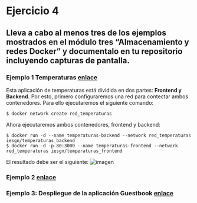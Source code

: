 # Ejercicio 4
## Lleva a cabo al menos tres de los ejemplos mostrados en el módulo tres “Almacenamiento y redes Docker” y documentalo en tu repositorio incluyendo capturas de pantalla.
### Ejemplo 1 Temperaturas [enlace](https://github.com/josedom24/curso_docker_ies/blob/main/modulo3/temperaturas.md)
Esta aplicación de temperaturas está dividida en dos partes: **Frontend y Backend.** Por esto, primero configuraremos una red para contectar ambos contenedores. Para ello ejecutaremos el siguiente comando:
```ubuntu
$ docker network create red_temperaturas
```
Ahora ejecutaremos ambos contenedores, frontend y backend:
```ubuntu
$ docker run -d --name temperaturas-backend --network red_temperaturas iesgn/temperaturas_backend
$ docker run -d -p 80:3000 --name temperaturas-frontend --network red_temperaturas iesgn/temperaturas_frontend
```
El resultado debe ser el siguiente:
![imagen](https://github.com/user-attachments/assets/85c65ea1-5f29-49fc-a606-ed7f33a1bdda)


### Ejemplo 2 [enlace](https://github.com/josedom24/curso_docker_ies/blob/main/modulo3/tomcat.md)


### Ejemplo 3: Despliegue de la aplicación Guestbook [enlace](https://github.com/josedom24/curso_docker_ies/blob/main/modulo3/guestbook.md)

